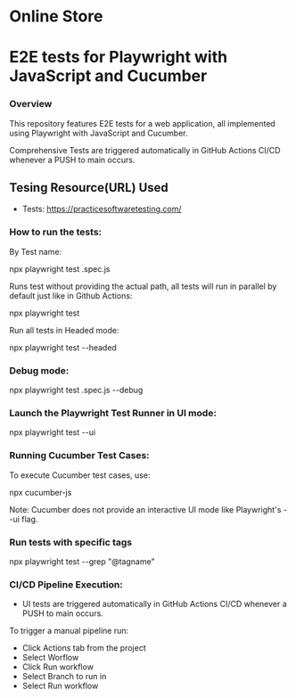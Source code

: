 # Online Store

# E2E tests for Playwright with JavaScript and Cucumber

### Overview

This repository features E2E tests for a web application, all implemented using Playwright with JavaScript and Cucumber.

Comprehensive Tests are triggered automatically in GitHub Actions CI/CD whenever a PUSH to main occurs.

## Tesing Resource(URL) Used
- Tests: https://practicesoftwaretesting.com/


### How to run the tests: 

By Test name:

npx playwright test <testname>.spec.js


Runs test without providing the actual path, all tests will run in parallel by default just like in Github Actions:

npx playwright test


Run all tests in Headed mode:

npx playwright test --headed


### Debug mode:

npx playwright test <testname>.spec.js --debug


### Launch the Playwright Test Runner in UI mode:

npx playwright test --ui

### Running Cucumber Test Cases:

To execute Cucumber test cases, use:

npx cucumber-js

Note: Cucumber does not provide an interactive UI mode like Playwright's --ui flag.


### Run tests with specific tags
npx playwright test --grep "@tagname"


### CI/CD Pipeline Execution:
- UI tests are triggered automatically in GitHub Actions CI/CD whenever a PUSH to main occurs.

To trigger a manual pipeline run:

- Click Actions tab from the project
- Select Worflow
- Click Run workflow
- Select Branch to run in
- Select Run workflow

